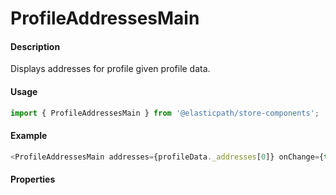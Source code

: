 # ProfileAddressesMain

#### Description

Displays addresses for profile given profile data.

#### Usage

```js
import { ProfileAddressesMain } from '@elasticpath/store-components';
```

#### Example

```js
<ProfileAddressesMain addresses={profileData._addresses[0]} onChange={this.fetchProfileData} onAddNewAddress={this.handleNewAddress} onEditAddress={this.handleEditAddress} />
```

#### Properties

<!-- PROPS -->
